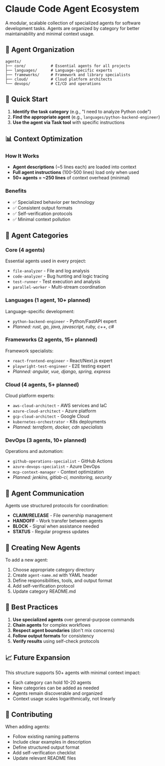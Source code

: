 # Claude Code Agent Ecosystem

A modular, scalable collection of specialized agents for software development tasks. Agents are organized by category for better maintainability and minimal context usage.

## 📁 Agent Organization

```
agents/
├── core/           # Essential agents for all projects
├── languages/      # Language-specific experts
├── frameworks/     # Framework and library specialists
├── cloud/          # Cloud platform architects
└── devops/         # CI/CD and operations
```

## 🚀 Quick Start

1. **Identify the task category** (e.g., "I need to analyze Python code")
2. **Find the appropriate agent** (e.g., `languages/python-backend-engineer`)
3. **Use the agent via Task tool** with specific instructions

## 📊 Context Optimization

### How It Works

- **Agent descriptions** (~5 lines each) are loaded into context
- **Full agent instructions** (100-500 lines) load only when used
- **50+ agents = ~250 lines** of context overhead (minimal)

### Benefits

- ✅ Specialized behavior per technology
- ✅ Consistent output formats
- ✅ Self-verification protocols
- ✅ Minimal context pollution

## 🎯 Agent Categories

### Core (4 agents)

Essential agents used in every project:

- `file-analyzer` - File and log analysis
- `code-analyzer` - Bug hunting and logic tracing
- `test-runner` - Test execution and analysis
- `parallel-worker` - Multi-stream coordination

### Languages (1 agent, 10+ planned)

Language-specific development:

- `python-backend-engineer` - Python/FastAPI expert
- *Planned: rust, go, java, javascript, ruby, c++, c#*

### Frameworks (2 agents, 15+ planned)

Framework specialists:

- `react-frontend-engineer` - React/Next.js expert
- `playwright-test-engineer` - E2E testing expert
- *Planned: angular, vue, django, spring, express*

### Cloud (4 agents, 5+ planned)

Cloud platform experts:

- `aws-cloud-architect` - AWS services and IaC
- `azure-cloud-architect` - Azure platform
- `gcp-cloud-architect` - Google Cloud
- `kubernetes-orchestrator` - K8s deployments
- *Planned: terraform, docker, cdn specialists*

### DevOps (3 agents, 10+ planned)

Operations and automation:

- `github-operations-specialist` - GitHub Actions
- `azure-devops-specialist` - Azure DevOps
- `mcp-context-manager` - Context optimization
- *Planned: jenkins, gitlab-ci, monitoring, security*

## 🔄 Agent Communication

Agents use structured protocols for coordination:

- **CLAIM/RELEASE** - File ownership management
- **HANDOFF** - Work transfer between agents
- **BLOCK** - Signal when assistance needed
- **STATUS** - Regular progress updates

## 📝 Creating New Agents

To add a new agent:

1. Choose appropriate category directory
2. Create `agent-name.md` with YAML header
3. Define responsibilities, tools, and output format
4. Add self-verification protocol
5. Update category README.md

## 🎨 Best Practices

1. **Use specialized agents** over general-purpose commands
2. **Chain agents** for complex workflows
3. **Respect agent boundaries** (don't mix concerns)
4. **Follow output formats** for consistency
5. **Verify results** using self-check protocols

## 📈 Future Expansion

This structure supports 50+ agents with minimal context impact:

- Each category can hold 10-20 agents
- New categories can be added as needed
- Agents remain discoverable and organized
- Context usage scales logarithmically, not linearly

## 🤝 Contributing

When adding agents:

- Follow existing naming patterns
- Include clear examples in description
- Define structured output format
- Add self-verification checklist
- Update relevant README files
